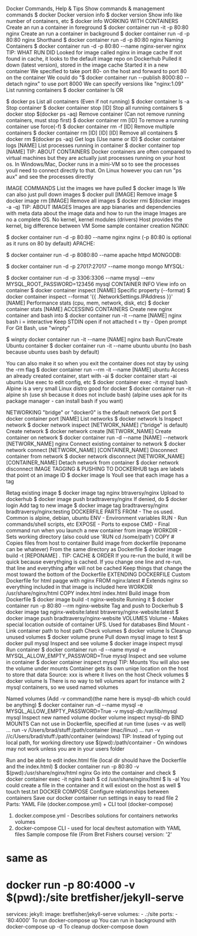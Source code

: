 Docker Commands, Help & Tips
Show commands & management commands
$ docker
Docker version info
$ docker version
Show info like number of containers, etc
$ docker info
WORKING WITH CONTAINERS
Create an run a container in foreground
$ docker container run -it -p 80:80 nginx
Create an run a container in background
$ docker container run -d -p 80:80 nginx
Shorthand
$ docker container run -d -p 80:80 nginx
Naming Containers
$ docker container run -d -p 80:80 --name nginx-server nginx
TIP: WHAT RUN DID
Looked for image called nginx in image cache
If not found in cache, it looks to the default image repo on Dockerhub
Pulled it down (latest version), stored in the image cache
Started it in a new container
We specified to take port 80- on the host and forward to port 80 on the container
We could do "$ docker container run --publish 8000:80 --detach nginx" to use port 8000
We can specify versions like "nginx:1.09"
List running containers
$ docker container ls
OR

$ docker ps
List all containers (Even if not running)
$ docker container ls -a
Stop container
$ docker container stop [ID]
Stop all running containers
$ docker stop $(docker ps -aq)
Remove container (Can not remove running containers, must stop first)
$ docker container rm [ID]
To remove a running container use force(-f)
$ docker container rm -f [ID]
Remove multiple containers
$ docker container rm [ID] [ID] [ID]
Remove all containers
$ docker rm $(docker ps -aq)
Get logs (Use name or ID)
$ docker container logs [NAME]
List processes running in container
$ docker container top [NAME]
TIP: ABOUT CONTAINERS
Docker containers are often compared to virtual machines but they are actually just processes running on your host os. In Windows/Mac, Docker runs in a mini-VM so to see the processes youll need to connect directly to that. On Linux however you can run "ps aux" and see the processes directly

IMAGE COMMANDS
List the images we have pulled
$ docker image ls
We can also just pull down images
$ docker pull [IMAGE]
Remove image
$ docker image rm [IMAGE]
Remove all images
$ docker rmi $(docker images -a -q)
TIP: ABOUT IMAGES
Images are app bianaries and dependencies with meta data about the image data and how to run the image
Images are no a complete OS. No kernel, kernel modules (drivers)
Host provides the kernel, big difference between VM
Some sample container creation
NGINX:

$ docker container run -d -p 80:80 --name nginx nginx (-p 80:80 is optional as it runs on 80 by default)
APACHE:

$ docker container run -d -p 8080:80 --name apache httpd
MONGODB:

$ docker container run -d -p 27017:27017 --name mongo mongo
MYSQL:

$ docker container run -d -p 3306:3306 --name mysql --env MYSQL_ROOT_PASSWORD=123456 mysql
CONTAINER INFO
View info on container
$ docker container inspect [NAME]
Specific property (--format)
$ docker container inspect --format '{{ .NetworkSettings.IPAddress }}' [NAME]
Performance stats (cpu, mem, network, disk, etc)
$ docker container stats [NAME]
ACCESSING CONTAINERS
Create new nginx container and bash into
$ docker container run -it --name [NAME] nginx bash
i = interactive Keep STDIN open if not attached
t = tty - Open prompt
For Git Bash, use "winpty"

$ winpty docker container run -it --name [NAME] nginx bash
Run/Create Ubuntu container
$ docker container run -it --name ubuntu ubuntu
(no bash because ubuntu uses bash by default)

You can also make it so when you exit the container does not stay by using the -rm flag
$ docker container run --rm -it --name [NAME] ubuntu
Access an already created container, start with -ai
$ docker container start -ai ubuntu
Use exec to edit config, etc
$ docker container exec -it mysql bash
Alpine is a very small Linux distro good for docker
$ docker container run -it alpine sh
(use sh because it does not include bash) (alpine uses apk for its package manager - can install bash if you want)

NETWORKING
"bridge" or "docker0" is the default network
Get port
$ docker container port [NAME]
List networks
$ docker network ls
Inspect network
$ docker network inspect [NETWORK_NAME]
("bridge" is default)
Create network
$ docker network create [NETWORK_NAME]
Create container on network
$ docker container run -d --name [NAME] --network [NETWORK_NAME] nginx
Connect existing container to network
$ docker network connect [NETWORK_NAME] [CONTAINER_NAME]
Disconnect container from network
$ docker network disconnect [NETWORK_NAME] [CONTAINER_NAME]
Detach network from container
$ docker network disconnect
IMAGE TAGGING & PUSHING TO DOCKERHUB
tags are labels that point ot an image ID
$ docker image ls
Youll see that each image has a tag

Retag existing image
$ docker image tag nginx btraversy/nginx
Upload to dockerhub
$ docker image push bradtraversy/nginx
If denied, do
$ docker login
Add tag to new image
$ docker image tag bradtraversy/nginx bradtraversy/nginx:testing
DOCKERFILE PARTS
FROM - The os used. Common is alpine, debian, ubuntu
ENV - Environment variables
RUN - Run commands/shell scripts, etc
EXPOSE - Ports to expose
CMD - Final command run when you launch a new container from image
WORKDIR - Sets working directory (also could use 'RUN cd /some/path')
COPY # Copies files from host to container
Build image from dockerfile (reponame can be whatever)
From the same directory as Dockerfile
$ docker image build -t [REPONAME] .
TIP: CACHE & ORDER
If you re-run the build, it will be quick because everythging is cached.
If you change one line and re-run, that line and everything after will not be cached
Keep things that change the most toward the bottom of the Dockerfile
EXTENDING DOCKERFILE
Custom Dockerfile for html paqge with nginx
FROM nginx:latest # Extends nginx so everything included in that image is included here
WORKDIR /usr/share/nginx/html
COPY index.html index.html
Build image from Dockerfile
$ docker image build -t nginx-website
Running it
$ docker container run -p 80:80 --rm nginx-website
Tag and push to Dockerhub
$ docker image tag nginx-website:latest btraversy/nginx-website:latest
$ docker image push bradtraversy/nginx-website
VOLUMES
Volume - Makes special location outside of container UFS. Used for databases
Bind Mount -Link container path to host path
Check volumes
$ docker volume ls
Cleanup unused volumes
$ docker volume prune
Pull down mysql image to test
$ docker pull mysql
Inspect and see volume
$ docker image inspect mysql
Run container
$ docker container run -d --name mysql -e MYSQL_ALLOW_EMPTY_PASSWORD=True mysql
Inspect and see volume in container
$ docker container inspect mysql
TIP: Mounts
You will also see the volume under mounts
Container gets its own uniqe location on the host to store that data
Source: xxx is where it lives on the host
Check volumes
$ docker volume ls
There is no way to tell volumes apart for instance with 2 mysql containers, so we used named volumes

Named volumes (Add -v command)(the name here is mysql-db which could be anything)
$ docker container run -d --name mysql -e MYSQL_ALLOW_EMPTY_PASSWORD=True -v mysql-db:/var/lib/mysql mysql
Inspect new named volume
docker volume inspect mysql-db
BIND MOUNTS
Can not use in Dockerfile, specified at run time (uses -v as well)
... run -v /Users/brad/stuff:/path/container (mac/linux)
... run -v //c/Users/brad/stuff:/path/container (windows)
TIP: Instead of typing out local path, for working directory use $(pwd):/path/container - On windows may not work unless you are in your users folder

Run and be able to edit index.html file (local dir should have the Dockerfile and the index.html)
$ docker container run  -p 80:80 -v $(pwd):/usr/share/nginx/html nginx
Go into the container and check
$ docker container exec -it nginx bash
$ cd /usr/share/nginx/html
$ ls -al
You could create a file in the container and it will exiost on the host as well
$ touch test.txt
DOCKER COMPOSE
Configure relationships between containers
Save our docker container run settings in easy to read file
2 Parts: YAML File (docker.compose.yml) + CLI tool (docker-compose)
1. docker.compose.yml - Describes solutions for
containers
networks
volumes
2. docker-compose CLI - used for local dev/test automation with YAML files
Sample compose file (From Bret Fishers course)
version: '2'

# same as
# docker run -p 80:4000 -v $(pwd):/site bretfisher/jekyll-serve

services:
  jekyll:
    image: bretfisher/jekyll-serve
    volumes:
      - .:/site
    ports:
      - '80:4000'
To run
docker-compose up
You can run in background with
docker-compose up -d
To cleanup
docker-compose down